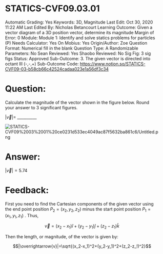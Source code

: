 # STATICS-CVF09.03.01

Automatic Grading: Yes
Keywords: 3D, Magnitude
Last Edit: Oct 30, 2020 11:22 AM
Last Edited By: Nicholas Betancourt
Learning Outcome: Given a vector diagram of a 3D position vector, determine its magnitude
Margin of Error: 0
Module: Module 1: Identify and solve statics problems for particles (P)
Needs Calculator: Yes
On Mobius: Yes
Origin/Author: Zoe
Question Format: Numerical fill in the blank
Question Type: A
Randomizable Parameters: No
Sean Reviewed: Yes
Shaobo Reviewed: No
Sig Fig: 3 sig figs
Status: Approved
Sub-Outcome: 3. The given vector is directed into octant III  (-,-,+)
Sub-Outcome Code: https://www.notion.so/STATICS-CVF09-03-b58cb66c42524cadaa023e1a56df3c34

# Question:

Calculate the magnitude of the vector shown in the figure below. Round your answer to 3 significant figures.

$|\overrightarrow{v}|=$ __________

![STATICS-CVF09%2003%2001%20ce0231d533ec4049ac87f5632ba861c6/Untitled.png](STATICS-CVF09%2003%2001%20ce0231d533ec4049ac87f5632ba861c6/Untitled.png)

# Answer:

$|\overrightarrow{v}|= 5.74$

# Feedback:

First you need to find the Cartesian components of the given vector using the end point position $P_2=(x_2, y_2, z_2)$ minus the start point position $P_1=(x_1, y_1, z_1)$ . Thus, 

$$\overrightarrow{v}=(x_2-x_1)\hat{i}+(y_2-y_1)\hat{j}+(z_2-z_1)\hat{k}$$

Then the length, or magnitude, of the vector is given by: 

$$|\overrightarrow{v}|=\sqrt{(x_2-x_1)^2+(y_2-y_1)^2+(z_2-z_!)^2}$$